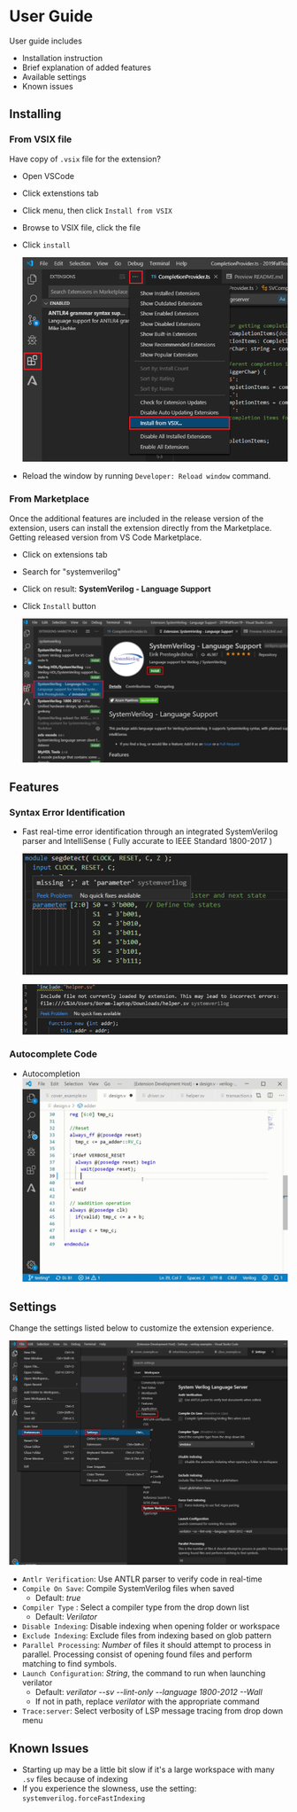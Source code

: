 # User Guide
User guide includes
- Installation instruction
- Brief explanation of added features
- Available settings
- Known issues


## Installing 
### From VSIX file
Have copy of `.vsix` file for the extension? 
- Open VSCode
- Click extenstions tab
- Click menu, then click `Install from VSIX`
- Browse to VSIX file, click the file
- Click `install`

	![vsix](vsix.png)

-  Reload the window by running  `Developer: Reload window`  command.

### From Marketplace
Once the additional features are included in the release version of the extension, users can install the extension directly from the Marketplace.
Getting released version from VS Code Marketplace.
- Click on extensions tab
- Search for "systemverilog"
- Click on result: **SystemVerilog - Language Support**
- Click `Install` button

	![marketplace](marketplace.png)

## Features
### Syntax Error Identification
- Fast real-time error identification through an integrated SystemVerilog parser and IntelliSense ( Fully accurate to IEEE Standard 1800-2017 )

	![error](feature_error.png)

	![includeError](error_include.png)

### Autocomplete Code
- Autocompletion
	![dollarsign](auto_dollar.gif)
## Settings
Change the settings listed below to customize the extension experience.

![settings](settings.png)

- `Antlr Verification`: Use ANTLR parser to verify code in real-time
- `Compile On Save`: Compile SystemVerilog files when saved
	* Default: *true* 
- `Compiler Type` : Select a compiler type from the drop down list
	* Default: *Verilator*
- `Disable Indexing`: Disable indexing when opening folder or workspace
- `Exclude Indexing`: Exclude files from indexing based on glob pattern 
- `Parallel Processing`: *Number* of files it should attempt to process in parallel. Processing consist of opening found files and perform matching to find symbols.
-  `Launch Configuration`: _String_, the command to run when launching verilator
	* Default: _verilator --sv --lint-only --language 1800-2012 --Wall_
	* If not in path, replace _verilator_ with the appropriate command
- `Trace:server`: Select verbosity of LSP message tracing from drop down menu

## Known Issues

- Starting up may be a little bit slow if it's a large workspace with many `.sv` files because of indexing
- If you experience the slowness, use the setting: `systemverilog.forceFastIndexing`
